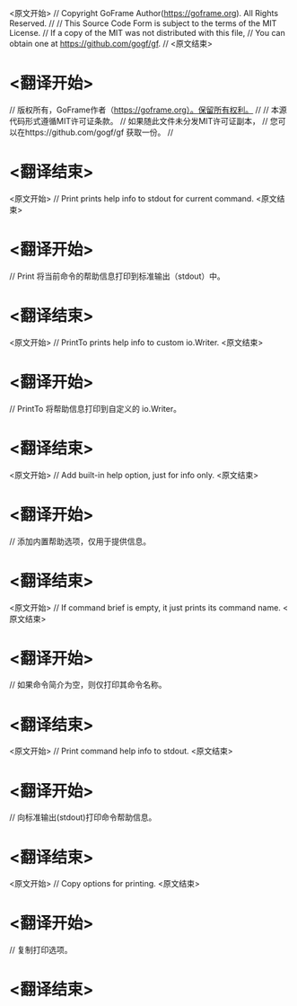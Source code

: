 
<原文开始>
// Copyright GoFrame Author(https://goframe.org). All Rights Reserved.
//
// This Source Code Form is subject to the terms of the MIT License.
// If a copy of the MIT was not distributed with this file,
// You can obtain one at https://github.com/gogf/gf.
//
<原文结束>

# <翻译开始>
// 版权所有，GoFrame作者（https://goframe.org）。保留所有权利。
//
// 本源代码形式遵循MIT许可证条款。
// 如果随此文件未分发MIT许可证副本，
// 您可以在https://github.com/gogf/gf 获取一份。
//
# <翻译结束>


<原文开始>
// Print prints help info to stdout for current command.
<原文结束>

# <翻译开始>
// Print 将当前命令的帮助信息打印到标准输出（stdout）中。
# <翻译结束>


<原文开始>
// PrintTo prints help info to custom io.Writer.
<原文结束>

# <翻译开始>
// PrintTo 将帮助信息打印到自定义的 io.Writer。
# <翻译结束>







<原文开始>
// Add built-in help option, just for info only.
<原文结束>

# <翻译开始>
// 添加内置帮助选项，仅用于提供信息。
# <翻译结束>


<原文开始>
// If command brief is empty, it just prints its command name.
<原文结束>

# <翻译开始>
// 如果命令简介为空，则仅打印其命令名称。
# <翻译结束>


<原文开始>
// Print command help info to stdout.
<原文结束>

# <翻译开始>
// 向标准输出(stdout)打印命令帮助信息。
# <翻译结束>


<原文开始>
// Copy options for printing.
<原文结束>

# <翻译开始>
// 复制打印选项。
# <翻译结束>

